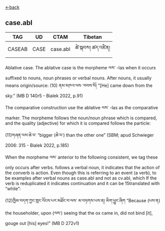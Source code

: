 [<-back](en/pos/postag_features/postag_features.md)

## case.abl


|   TAG    | UD | CTAM | Tibetan |
| -------- | ------- | ---- | ---- |
| CASEAB | CASE   | case.abl | ཚེ་སྐབས། ཚད་འཛིན།

Ablative case. The ablative case is the morpheme ལས་ -las when it occurs suffixed to nouns,
noun phrases or verbal nouns. After nouns, it usually means origin/source:
(10)
ནམ་མཁའ་ལས ་བབས་སོ། “[He]  came  down  from  the  sky.”
            (MB D 140r5 - Bialek 2022, p.91)

The comparative construction use the ablative ལས་ -las as the comparative marker. The
morpheme follows the noun/noun phrase which is compared, and the quality (adjective) for
which it is compared follows the particle:

(11)གཞན་ལས་ཆེ་བ་ “bigger (ཆེ་བ་) than the other one”
(SBM; apud Schwieger 2006: 315 - Bialek 2022, p.185)

When the morpheme ལས་
anterior to the following
consistent, we tag these
only occurs after verbs.
follows a verbal noun, it indicates that the action of the converb is
action. Even though this is referring to an event (a verb), to be
examples after verbal nouns as case.abl and not as cv.abl, which
If the verb is reduplicated it indicates continuation and it can be
15translated with “while”:

(12)ཁྱིམ་བདག་ཀྱང་གླང་འོངས་པར་མཐོང་བ་ལས་ མ་བཏགས་པས་ན། མིག་ཕྱུང་ཞིག
“Because (པས་ན) the householder, upon (ལས་) seeing that the ox came in, did not bind [it],
gouge out [his] eyes!” (MB D 272v1)

